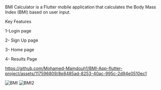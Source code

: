 
BMI Calculator is a Flutter  mobile application that calculates the Body Mass Index (BMI) based on user input.

Key Features

1-Login page

2- Sign Up page 

3- Home page

4- Results Page

https://github.com/Mohamed-Mamdouh1/BMI-App-flutter-project/assets/117596809/8e8485ad-8253-40ac-995c-2d94e0510ec1

![BMI](https://github.com/Mohamed-Mamdouh1/BMI-App-flutter-project/assets/117596809/7e40c4cb-d835-4303-be7e-1b5db1e811ef)
![BMI2](https://github.com/Mohamed-Mamdouh1/BMI-App-flutter-project/assets/117596809/142b26f1-4b24-4e98-9e08-fa51a22d1b69)

